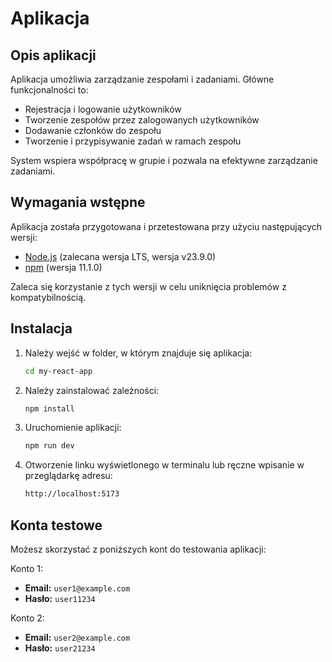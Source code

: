 # Aplikacja

## Opis aplikacji

Aplikacja umożliwia zarządzanie zespołami i zadaniami. Główne funkcjonalności
to:

-   Rejestracja i logowanie użytkowników
-   Tworzenie zespołów przez zalogowanych użytkowników
-   Dodawanie członków do zespołu
-   Tworzenie i przypisywanie zadań w ramach zespołu

System wspiera współpracę w grupie i pozwala na efektywne zarządzanie zadaniami.

## Wymagania wstępne

Aplikacja została przygotowana i przetestowana przy użyciu następujących wersji:

-   [Node.js](https://nodejs.org/) (zalecana wersja LTS, wersja v23.9.0)
-   [npm](https://www.npmjs.com/) (wersja 11.1.0)

Zaleca się korzystanie z tych wersji w celu uniknięcia problemów z
kompatybilnością.

## Instalacja

1. Należy wejść w folder, w którym znajduje się aplikacja:

    ```bash
    cd my-react-app
    ```

2. Należy zainstalować zależności:

    ```bash
    npm install
    ```

3. Uruchomienie aplikacji:

    ```bash
    npm run dev
    ```

4. Otworzenie linku wyświetlonego w terminalu lub ręczne wpisanie w przeglądarkę
   adresu:

    ```bash
    http://localhost:5173
    ```

## Konta testowe

Możesz skorzystać z poniższych kont do testowania aplikacji:

Konto 1:

-   **Email:** `user1@example.com`
-   **Hasło:** `user11234`

Konto 2:

-   **Email:** `user2@example.com`
-   **Hasło:** `user21234`
